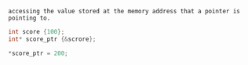 ```ad-important
accessing the value stored at the memory address that a pointer is pointing to.
```

```cpp
int score {100};
int* score_ptr {&scrore};

*score_ptr = 200;
```